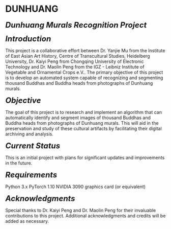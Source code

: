 # DUNHUANG
<span style="font-weight: bold; font-style: italic; font-size: 24px;">Dunhuang Murals Recognition Project</span>

<span style="font-weight: bold; font-style: italic; font-size: 24px;">Introduction</span>

This project is a collaborative effort between Dr. Yanjie Mu from the Institute of East Asian Art History, Centre of Transcultural Studies, Heidelberg University, Dr. Kaiyi Peng from Chongqing University of Electronic Technology and Dr. Maolin Peng from the IGZ - Leibniz Institute of Vegetable and Ornamental Crops e.V.. The primary objective of this project is to develop an automated system capable of recognizing and segmenting thousand Buddhas and Buddha heads from photographs of Dunhuang murals.

<span style="font-weight: bold; font-style: italic; font-size: 24px;">Objective</span>

The goal of this project is to research and implement an algorithm that can automatically identify and segment images of thousand Buddhas and Buddha heads from photographs of Dunhuang murals. This will aid in the preservation and study of these cultural artifacts by facilitating their digital archiving and analysis.

<span style="font-weight: bold; font-style: italic; font-size: 24px;">Current Status</span>

This is an initial project with plans for significant updates and improvements in the future. 

<span style="font-weight: bold; font-style: italic; font-size: 24px;">Requirements</span>

Python 3.x
PyTorch 1.10
NVIDIA 3090 graphics card (or equivalent)

<span style="font-weight: bold; font-style: italic; font-size: 24px;">Acknowledgments</span>

Special thanks to Dr. Kaiyi Peng and Dr. Maolin Peng for their invaluable contributions to this project. Additional acknowledgments and credits will be added as necessary. 
